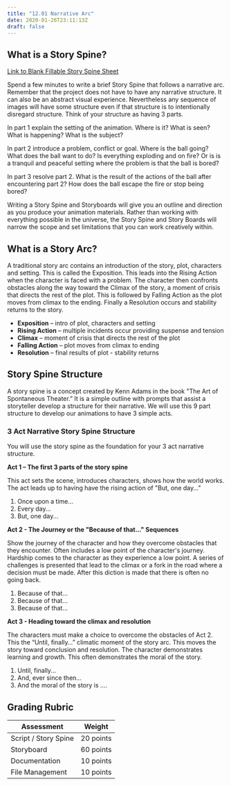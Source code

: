 ```yaml
---
title: "12.01 Narrative Arc"
date: 2020-01-26T23:11:13Z
draft: false
---
```


## What is a Story Spine?

[Link to Blank Fillable Story Spine Sheet](https://docs.google.com/document/d/1vvbegQPV7Z1sd126H0XWCh8iD4bNExQ4/edit?usp=sharing&ouid=103106537131131071355&rtpof=true&sd=true)

Spend a few minutes to write a brief Story Spine that follows a narrative arc. Remember that the project does not have to have any narrative structure. It can also be an abstract visual experience. Nevertheless any sequence of images will have some structure even if that structure is to intentionally disregard structure. Think of your structure as having 3 parts.

In part 1 explain the setting of the animation. Where is it? What is seen? What is happening? What is the subject?

In part 2 introduce a problem, conflict or goal. Where is the ball going? What does the ball want to do? Is everything exploding and on fire? Or is is a tranquil and peaceful setting where the problem is that the ball is bored?

In part 3 resolve part 2\. What is the result of the actions of the ball after encountering part 2? How does the ball escape the fire or stop being bored?

Writing a Story Spine and Storyboards will give you an outline and direction as you produce your animation materials. Rather than working with everything possible in the universe, the Story Spine and Story Boards will narrow the scope and set limitations that you can work creatively within.

## What is a Story Arc?

A traditional story arc contains an introduction of the story, plot, characters and setting. This is called the Exposition. This leads into the Rising Action when the character is faced with a problem. The character then confronts obstacles along the way toward the Climax of the story, a moment of crisis that directs the rest of the plot. This is followed by Falling Action as the plot moves from climax to the ending. Finally a Resolution occurs and stability returns to the story.

- **Exposition** – intro of plot, characters and setting
- **Rising Action** – multiple incidents occur providing suspense and tension
- **Climax** – moment of crisis that directs the rest of the plot
- **Falling Action** – plot moves from climax to ending
- **Resolution** – final results of plot - stability returns

## Story Spine Structure

A story spine is a concept created by Kenn Adams in the book "The Art of Spontaneous Theater.” It is a simple outline with prompts that assist a storyteller develop a structure for their narrative. We will use this 9 part structure to develop our animations to have 3 simple acts.

### 3 Act Narrative Story Spine Structure

You will use the story spine as the foundation for your 3 act narrative structure.

**Act 1 – The first 3 parts of the story spine**

This act sets the scene, introduces characters, shows how the world works. The act leads up to having have the rising action of "But, one day..."

1.  Once upon a time...
2.  Every day...
3.  But, one day...

**Act 2 - The Journey or the "Because of that..." Sequences**

Show the journey of the character and how they overcome obstacles that they encounter. Often includes a low point of the character's journey. Hardship comes to the character as they experience a low point. A series of challenges is presented that lead to the climax or a fork in the road where a decision must be made. After this diction is made that there is often no going back.

1.  Because of that...
2.  Because of that...
3.  Because of that...

**Act 3 - Heading toward the climax and resolution**

The characters must make a choice to overcome the obstacles of Act 2\. This the “Until, finally…” climatic moment of the story arc. This moves the story toward conclusion and resolution. The character demonstrates learning and growth. This often demonstrates the moral of the story.

1.  Until, finally...
2.  And, ever since then...
3.  And the moral of the story is ....

## Grading Rubric

| Assessment           | Weight    |
| -------------------- | --------- |
| Script / Story Spine | 20 points |
| Storyboard           | 60 points |
| Documentation        | 10 points |
| File Management      | 10 points |
